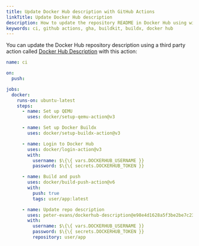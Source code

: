 ```yaml
---
title: Update Docker Hub description with GitHub Actions
linkTitle: Update Docker Hub description
description: How to update the repository README in Docker Hub using with GitHub Actions
keywords: ci, github actions, gha, buildkit, buildx, docker hub
---
```


You can update the Docker Hub repository description using a third party action
called [Docker Hub Description](https://github.com/peter-evans/dockerhub-description)
with this action:

```yaml
name: ci

on:
  push:

jobs:
  docker:
    runs-on: ubuntu-latest
    steps:
      - name: Set up QEMU
        uses: docker/setup-qemu-action@v3

      - name: Set up Docker Buildx
        uses: docker/setup-buildx-action@v3

      - name: Login to Docker Hub
        uses: docker/login-action@v3
        with:
          username: $\{\{ vars.DOCKERHUB_USERNAME }}
          password: $\{\{ secrets.DOCKERHUB_TOKEN }}

      - name: Build and push
        uses: docker/build-push-action@v6
        with:
          push: true
          tags: user/app:latest

      - name: Update repo description
        uses: peter-evans/dockerhub-description@e98e4d1628a5f3be2be7c231e50981aee98723ae # v4.0.0
        with:
          username: $\{\{ vars.DOCKERHUB_USERNAME }}
          password: $\{\{ secrets.DOCKERHUB_TOKEN }}
          repository: user/app
```
